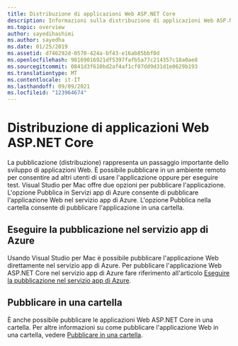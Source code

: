 ```yaml
---
title: Distribuzione di applicazioni Web ASP.NET Core
description: Informazioni sulla distribuzione di applicazioni Web ASP.NET Core in Visual Studio per Mac.
ms.topic: overview
author: sayedihashimi
ms.author: sayedha
ms.date: 01/25/2019
ms.assetid: d746292d-0570-424a-bf43-e16ab85bbf0d
ms.openlocfilehash: 98169016921df5397fafb5a77c214357c18a0ae8
ms.sourcegitcommit: 0841d3f610bd2af4af1cf07dd9d31d1e0629b193
ms.translationtype: MT
ms.contentlocale: it-IT
ms.lasthandoff: 09/09/2021
ms.locfileid: "123964674"
---
```

# <a name="aspnet-core-web-app-deployment"></a>Distribuzione di applicazioni Web ASP.NET Core

La pubblicazione (distribuzione) rappresenta un passaggio importante dello sviluppo di applicazioni Web. È possibile pubblicare in un ambiente remoto per consentire ad altri utenti di usare l'applicazione oppure per eseguire test. Visual Studio per Mac offre due opzioni per pubblicare l'applicazione. L'opzione Pubblica in Servizi app di Azure consente di pubblicare l'applicazione Web nel servizio app di Azure. L'opzione Pubblica nella cartella consente di pubblicare l'applicazione in una cartella.

## <a name="publish-to-azure-app-service"></a>Eseguire la pubblicazione nel servizio app di Azure

Usando Visual Studio per Mac è possibile pubblicare l'applicazione Web direttamente nel servizio app di Azure. Per pubblicare l'applicazione Web ASP.NET Core nel servizio app di Azure fare riferimento all'articolo [Eseguire la pubblicazione nel servizio app di Azure](publish-app-svc.md).

## <a name="publish-to-folder"></a>Pubblicare in una cartella

È anche possibile pubblicare le applicazioni Web ASP.NET Core in una cartella. Per altre informazioni su come pubblicare l'applicazione Web in una cartella, vedere [Pubblicare in una cartella](publish-folder.md).